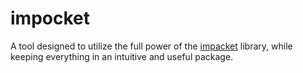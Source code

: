 # impocket

A tool designed to utilize the full power of the [impacket](https://github.com/fortra/impacket) library, while keeping everything in an intuitive and useful package.

